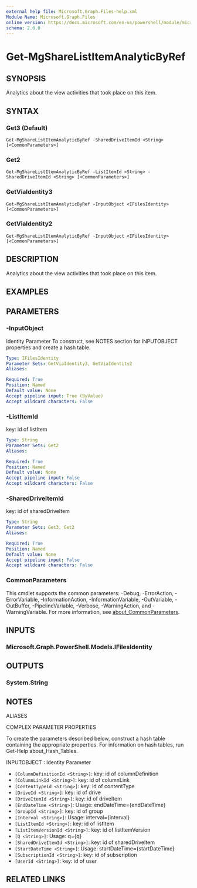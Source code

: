 ```yaml
---
external help file: Microsoft.Graph.Files-help.xml
Module Name: Microsoft.Graph.Files
online version: https://docs.microsoft.com/en-us/powershell/module/microsoft.graph.files/get-mgsharelistitemanalyticbyref
schema: 2.0.0
---
```


# Get-MgShareListItemAnalyticByRef

## SYNOPSIS
Analytics about the view activities that took place on this item.

## SYNTAX

### Get3 (Default)
```
Get-MgShareListItemAnalyticByRef -SharedDriveItemId <String> [<CommonParameters>]
```

### Get2
```
Get-MgShareListItemAnalyticByRef -ListItemId <String> -SharedDriveItemId <String> [<CommonParameters>]
```

### GetViaIdentity3
```
Get-MgShareListItemAnalyticByRef -InputObject <IFilesIdentity> [<CommonParameters>]
```

### GetViaIdentity2
```
Get-MgShareListItemAnalyticByRef -InputObject <IFilesIdentity> [<CommonParameters>]
```

## DESCRIPTION
Analytics about the view activities that took place on this item.

## EXAMPLES

## PARAMETERS

### -InputObject
Identity Parameter
To construct, see NOTES section for INPUTOBJECT properties and create a hash table.

```yaml
Type: IFilesIdentity
Parameter Sets: GetViaIdentity3, GetViaIdentity2
Aliases:

Required: True
Position: Named
Default value: None
Accept pipeline input: True (ByValue)
Accept wildcard characters: False
```

### -ListItemId
key: id of listItem

```yaml
Type: String
Parameter Sets: Get2
Aliases:

Required: True
Position: Named
Default value: None
Accept pipeline input: False
Accept wildcard characters: False
```

### -SharedDriveItemId
key: id of sharedDriveItem

```yaml
Type: String
Parameter Sets: Get3, Get2
Aliases:

Required: True
Position: Named
Default value: None
Accept pipeline input: False
Accept wildcard characters: False
```

### CommonParameters
This cmdlet supports the common parameters: -Debug, -ErrorAction, -ErrorVariable, -InformationAction, -InformationVariable, -OutVariable, -OutBuffer, -PipelineVariable, -Verbose, -WarningAction, and -WarningVariable. For more information, see [about_CommonParameters](http://go.microsoft.com/fwlink/?LinkID=113216).

## INPUTS

### Microsoft.Graph.PowerShell.Models.IFilesIdentity
## OUTPUTS

### System.String
## NOTES

ALIASES

COMPLEX PARAMETER PROPERTIES

To create the parameters described below, construct a hash table containing the appropriate properties. For information on hash tables, run Get-Help about_Hash_Tables.


INPUTOBJECT <IFilesIdentity>: Identity Parameter
  - `[ColumnDefinitionId <String>]`: key: id of columnDefinition
  - `[ColumnLinkId <String>]`: key: id of columnLink
  - `[ContentTypeId <String>]`: key: id of contentType
  - `[DriveId <String>]`: key: id of drive
  - `[DriveItemId <String>]`: key: id of driveItem
  - `[EndDateTime <String>]`: Usage: endDateTime={endDateTime}
  - `[GroupId <String>]`: key: id of group
  - `[Interval <String>]`: Usage: interval={interval}
  - `[ListItemId <String>]`: key: id of listItem
  - `[ListItemVersionId <String>]`: key: id of listItemVersion
  - `[Q <String>]`: Usage: q={q}
  - `[SharedDriveItemId <String>]`: key: id of sharedDriveItem
  - `[StartDateTime <String>]`: Usage: startDateTime={startDateTime}
  - `[SubscriptionId <String>]`: key: id of subscription
  - `[UserId <String>]`: key: id of user

## RELATED LINKS
